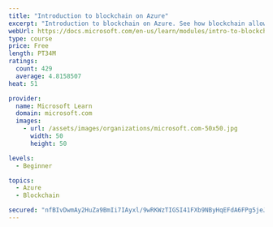 ```yaml
---
title: "Introduction to blockchain on Azure"
excerpt: "Introduction to blockchain on Azure. See how blockchain allows business partners to trust each other's data without a central authority. You'll also learn a bit about how blockchain works. The goal is to help you decide if blockchain is a good choice for your scenario."
webUrl: https://docs.microsoft.com/en-us/learn/modules/intro-to-blockchain/
type: course
price: Free
length: PT34M
ratings:
  count: 429
  average: 4.8158507
heat: 51

provider:
  name: Microsoft Learn
  domain: microsoft.com
  images:
    - url: /assets/images/organizations/microsoft.com-50x50.jpg
      width: 50
      height: 50

levels:
  - Beginner

topics:
  - Azure
  - Blockchain

secured: "nfBIvDwmAy2HuZa9BmIi7IAyxl/9wRKWzTIGSI41FXb9NByHqEFdA6FPg5jeJxeZSkMLhQz4bh60S5Tv4bUji5iU4yBWLKAzvAgEOwhb7N4rxUOKrIiLWpWsofrJZ+I5CMPT2JWSBVJeHmbsd0oYj4H2Q0q+BLcp0+MtTXgchoMmFp4ctuIXH5xQxMrjgBCk40/VH0KrPYruy09+o3v5doAE/LR3PObNjKolkwFQPJrxAjXIYgeBfBS0kYSbKX15AFI2j9p8+Gytu16PWwh2mXwpgC6e0hLEuExnefzONiuRnfCk8ICbV/JhjN2xTU2a06K3l4o/ePvbU3XDxo11nMPtf1x43HycrAJqiyXbBPnAntKHQhdfFEPEwLCa0bJNPyj89BVbOFj1tliB3iw7b1FyYA4hqOG/Q2Ye8No+B10=;JDq8NIAGUV0DRwi+VZnRCA=="
---
```


